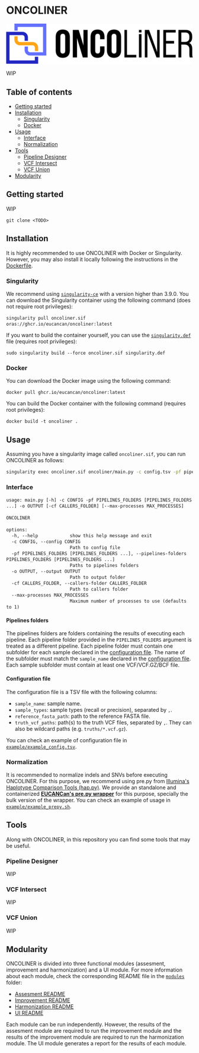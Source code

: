 # ONCOLINER<!-- omit in toc -->

![ONCOLINER logo](/docs/images/ONCOLINER_LOGO_COLOR.png)

WIP

## Table of contents<!-- omit in toc -->
- [Getting started](#getting-started)
- [Installation](#installation)
  - [Singularity](#singularity)
  - [Docker](#docker)
- [Usage](#usage)
  - [Interface](#interface)
  - [Normalization](#normalization)
- [Tools](#tools)
  - [Pipeline Designer](#pipeline-designer)
  - [VCF Intersect](#vcf-intersect)
  - [VCF Union](#vcf-union)
- [Modularity](#modularity)

## Getting started

WIP

```
git clone <TODO>
```


## Installation

It is highly recommended to use ONCOLINER with Docker or Singularity. However, you may also install it locally following the instructions in the [Dockerfile](/Dockerfile).

### Singularity
We recommend using [`singularity-ce`](https://github.com/sylabs/singularity) with a version higher than 3.9.0. You can download the Singularity container using the following command (does not require root privileges):

```
singularity pull oncoliner.sif oras://ghcr.io/eucancan/oncoliner:latest
```

If you want to build the container yourself, you can use the [`singularity.def`](singularity.def) file (requires root privileges):
```
sudo singularity build --force oncoliner.sif singularity.def
```

### Docker
You can download the Docker image using the following command:
```
docker pull ghcr.io/eucancan/oncoliner:latest
```

You can build the Docker container with the following command (requires root privileges):

```
docker build -t oncoliner .
```

## Usage

Assuming you have a singularity image called `oncoliner.sif`, you can run ONCOLINER as follows:

```bash
singularity exec oncoliner.sif oncoliner/main.py -c config.tsv -pf pipelines_1_folder pipelines_2_folder -o output_folder --max-processes 48
```

### Interface
```
usage: main.py [-h] -c CONFIG -pf PIPELINES_FOLDERS [PIPELINES_FOLDERS ...] -o OUTPUT [-cf CALLERS_FOLDER] [--max-processes MAX_PROCESSES]

ONCOLINER

options:
  -h, --help            show this help message and exit
  -c CONFIG, --config CONFIG
                        Path to config file
  -pf PIPELINES_FOLDERS [PIPELINES_FOLDERS ...], --pipelines-folders PIPELINES_FOLDERS [PIPELINES_FOLDERS ...]
                        Paths to pipelines folders
  -o OUTPUT, --output OUTPUT
                        Path to output folder
  -cf CALLERS_FOLDER, --callers-folder CALLERS_FOLDER
                        Path to callers folder
  --max-processes MAX_PROCESSES
                        Maximum number of processes to use (defaults to 1)
```

#### Pipelines folders<!-- omit in toc -->

The pipelines folders are folders containing the results of executing each pipeline. Each pipeline folder provided in the `PIPELINES_FOLDERS` argument is treated as a different pipeline. Each pipeline folder must contain one subfolder for each sample declared in the [configuration file](#configuration-file). The name of the subfolder must match the `sample_name` declared in the [configuration file](#configuration-file). Each sample subfolder must contain at least one VCF/VCF.GZ/BCF file.

#### Configuration file<!-- omit in toc -->

The configuration file is a TSV file with the following columns:
* `sample_name`: sample name.
* `sample_types`: sample types (recall or precision), separated by `,`.
* `reference_fasta_path`: path to the reference FASTA file.
* `truth_vcf_paths`: path(s) to the truth VCF files, separated by `,`. They can also be wildcard paths (e.g. `truths/*.vcf.gz`).

You can check an example of configuration file in [`example/example_config.tsv`](/example/example_config.tsv).

### Normalization

It is recommended to normalize indels and SNVs before executing ONCOLINER. For this purpose, we recommend using pre.py from [Illumina's Haplotype Comparison Tools (hap.py)](https://github.com/Illumina/hap.py). We provide an standalone and containerized **[EUCANCan's pre.py wrapper](https://github.com/EUCANCan/prepy-wrapper)** for this purpose, specially the bulk version of the wrapper. You can check an example of usage in [`example/example_prepy.sh`](/example/example_prepy.sh).

## Tools

Along with ONCOLINER, in this repository you can find some tools that may be useful.

### Pipeline Designer

WIP

### VCF Intersect

WIP

### VCF Union

WIP

## Modularity

ONCOLINER is divided into three functional modules (assesment, improvement and harmonization) and a UI module. For more information about each module, check the corresponding README file in the [`modules`](/modules) folder:

* [Assesment README](/modules/oncoliner_assesment/README.md)
* [Improvement README](/modules/oncoliner_improvement/README.md)
* [Harmonization README](/modules/oncoliner_harmonization/README.md)
* [UI README](/modules/oncoliner_ui/README.md)

Each module can be run independently. However, the results of the assesment module are required to run the improvement module and the results of the improvement module are required to run the harmonization module. The UI module generates a report for the results of each module.
